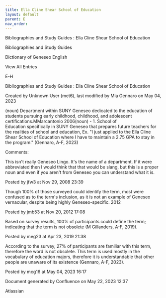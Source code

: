 ```yaml
---
title: Ella Cline Shear School of Education
layout: default
parent: E
nav_order:
---
```


Bibliographies and Study Guides : Ella Cline Shear School of Education

Bibliographies and Study Guides

Dictionary of Geneseo English

View All Entries

E-H

Bibliographies and Study Guides : Ella Cline Shear School of Education

Created by  Unknown User (met6), last modified by  Mia Gennaro on May 04, 2023

(noun) Department within SUNY Geneseo dedicated to the education of students pursuing early childhood, childhood, and adolescent certifications.MMarcantonio 2006(noun) - 1. School of Education specifically in SUNY Geneseo that prepares future teachers for the realities of school and education, Ex. &quot;I just applied to the Ella Cline Shear School of Education where I have to maintain a 2.75 GPA to stay in the program.&quot; (Gennaro, A-F, 2023)

Comments:

This isn't really Geneseo Lingo. It's the name of a department. If it were abbreviated then I would think that that would be slang, but this is a proper noun and even if you aren't from Geneseo you can understand what it is.

Posted by jfw3 at Nov 29, 2008 23:39

Though 100% of those surveyed could identify the term, most were confused as to the term's inclusion, as it is not an example of Geneseo vernacular, despite being highly Geneseo-specific. 2012

Posted by jmb53 at Nov 20, 2012 17:08

Based on survey results, 100% of participants could define the term; indicating that the term is not obsolete (M Gillanders, A-F, 2019).

Posted by meg23 at Apr 23, 2019 21:38

According to the survey, 27% of participants are familiar with this term, therefore the word is not obsolete. This term is used mostly in the vocabulary of education majors, therefore it is understandable that other people are unaware of its existence (Gennaro, A-F, 2023). 

Posted by mcg16 at May 04, 2023 16:17

Document generated by Confluence on May 22, 2023 12:37

Atlassian
